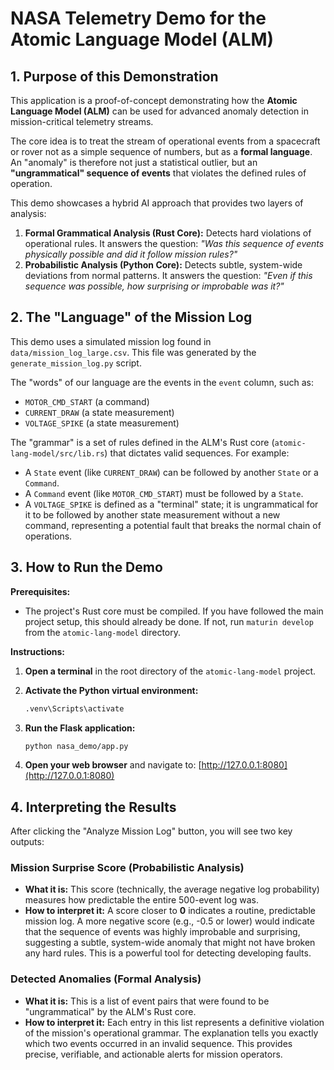# NASA Telemetry Demo for the Atomic Language Model (ALM)

## 1. Purpose of this Demonstration

This application is a proof-of-concept demonstrating how the **Atomic Language Model (ALM)** can be used for advanced anomaly detection in mission-critical telemetry streams.

The core idea is to treat the stream of operational events from a spacecraft or rover not as a simple sequence of numbers, but as a **formal language**. An "anomaly" is therefore not just a statistical outlier, but an **"ungrammatical" sequence of events** that violates the defined rules of operation.

This demo showcases a hybrid AI approach that provides two layers of analysis:

1.  **Formal Grammatical Analysis (Rust Core):** Detects hard violations of operational rules. It answers the question: *"Was this sequence of events physically possible and did it follow mission rules?"*
2.  **Probabilistic Analysis (Python Core):** Detects subtle, system-wide deviations from normal patterns. It answers the question: *"Even if this sequence was possible, how surprising or improbable was it?"*

## 2. The "Language" of the Mission Log

This demo uses a simulated mission log found in `data/mission_log_large.csv`. This file was generated by the `generate_mission_log.py` script.

The "words" of our language are the events in the `event` column, such as:
- `MOTOR_CMD_START` (a command)
- `CURRENT_DRAW` (a state measurement)
- `VOLTAGE_SPIKE` (a state measurement)

The "grammar" is a set of rules defined in the ALM's Rust core (`atomic-lang-model/src/lib.rs`) that dictates valid sequences. For example:
- A `State` event (like `CURRENT_DRAW`) can be followed by another `State` or a `Command`.
- A `Command` event (like `MOTOR_CMD_START`) must be followed by a `State`.
- A `VOLTAGE_SPIKE` is defined as a "terminal" state; it is ungrammatical for it to be followed by another state measurement without a new command, representing a potential fault that breaks the normal chain of operations.

## 3. How to Run the Demo

**Prerequisites:**
- The project's Rust core must be compiled. If you have followed the main project setup, this should already be done. If not, run `maturin develop` from the `atomic-lang-model` directory.

**Instructions:**

1.  **Open a terminal** in the root directory of the `atomic-lang-model` project.

2.  **Activate the Python virtual environment:**
    ```bash
    .venv\Scripts\activate
    ```

3.  **Run the Flask application:**
    ```bash
    python nasa_demo/app.py
    ```

4.  **Open your web browser** and navigate to:
    [http://127.0.0.1:8080](http://127.0.0.1:8080)

## 4. Interpreting the Results

After clicking the "Analyze Mission Log" button, you will see two key outputs:

### Mission Surprise Score (Probabilistic Analysis)

-   **What it is:** This score (technically, the average negative log probability) measures how predictable the entire 500-event log was.
-   **How to interpret it:** A score closer to **0** indicates a routine, predictable mission log. A more negative score (e.g., -0.5 or lower) would indicate that the sequence of events was highly improbable and surprising, suggesting a subtle, system-wide anomaly that might not have broken any hard rules. This is a powerful tool for detecting developing faults.

### Detected Anomalies (Formal Analysis)

-   **What it is:** This is a list of event pairs that were found to be "ungrammatical" by the ALM's Rust core.
-   **How to interpret it:** Each entry in this list represents a definitive violation of the mission's operational grammar. The explanation tells you exactly which two events occurred in an invalid sequence. This provides precise, verifiable, and actionable alerts for mission operators.

